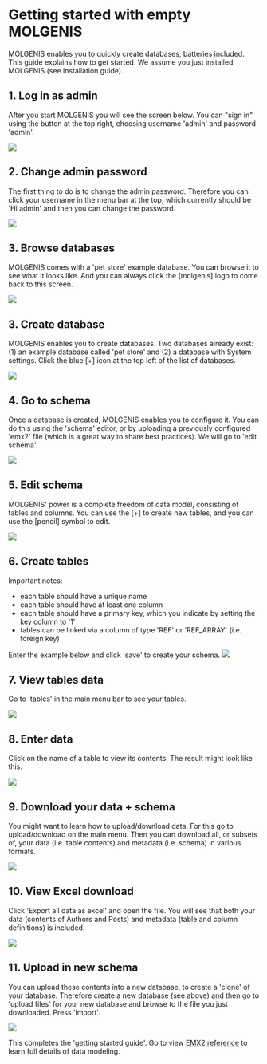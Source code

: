 # Getting started with empty MOLGENIS

MOLGENIS enables you to quickly create databases, batteries included. This guide explains how to get started. We assume
you just installed MOLGENIS (see installation guide).

## 1. Log in as admin

After you start MOLGENIS you will see the screen below. You can "sign in" using the button at the top right, choosing username 'admin'
and password 'admin'.

![](img/start-welcome.png)

## 2. Change admin password

The first thing to do is to change the admin password. Therefore you can click your username in the menu bar at the top, which
currently should be 'Hi admin' and then you can change the password.

![](img/start-change-password.png)

## 3. Browse databases

MOLGENIS comes with a 'pet store' example database. You can browse it to see what it looks like. And you can always
click the [molgenis] logo to come back to this screen.

![](img/start-database-list.png)

## 3. Create database

MOLGENIS enables you to create databases. Two databases already exist: (1) an example database called 'pet store' and (2) a
database with System settings. Click the blue [+] icon at the top left of the list of databases.

![](img/start-create-database.png)

## 4. Go to schema

Once a database is created, MOLGENIS enables you to configure it. You can do this using the 'schema' editor, or by
uploading a previously configured 'emx2' file (which is a great way to share best practices). We will go to 'edit schema'.

![](img/start-create-database-next.png)

## 5. Edit schema

MOLGENIS' power is a complete freedom of data model, consisting of tables and columns. You can use the [+] to create new
tables, and you can use the [pencil] symbol to edit.

![](img/start-schema-edit.png)

## 6. Create tables

Important notes:

- each table should have a unique name
- each table should have at least one column
- each table should have a primary key, which you indicate by setting the key column to '1'
- tables can be linked via a column of type 'REF' or 'REF_ARRAY' (i.e. foreign key)

Enter the example below and click 'save' to create your schema.
![](img/start-schema-edit-example.png)

## 7. View tables data

Go to 'tables' in the main menu bar to see your tables.

![](img/start-tables.png)

## 8. Enter data

Click on the name of a table to view its contents. The result might look like this.

![](img/start-tables-example.png)

## 9. Download your data + schema

You might want to learn how to upload/download data. For this go to upload/download on the main menu. Then you can download
all, or subsets of, your data (i.e. table contents) and metadata (i.e. schema) in various formats.

![](img/start-download.png)

## 10. View Excel download

Click 'Export all data as excel' and open the file. You will see that both your data (contents of Authors and Posts)
and metadata (table and column definitions) is included.

![](img/start-download-excel.png)

## 11. Upload in new schema

You can upload these contents into a new database, to create a 'clone' of your database. Therefore create a new
database (see above) and then go to 'upload files' for your new database and browse to the file you just downloaded.
Press 'import'.

![](img/start-import.png)

This completes the 'getting started guide'. Go to view [EMX2 reference](use_schema.md#use_schema) to learn full details of data modeling.
